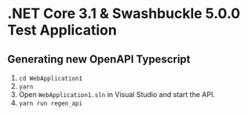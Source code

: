 # .NET Core 3.1 & Swashbuckle 5.0.0 Test Application

## Generating new OpenAPI Typescript

1. `cd WebApplication1`
2. `yarn`
3. Open `WebApplication1.sln` in Visual Studio and start the API.
4. `yarn run regen_api`
